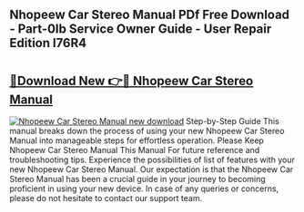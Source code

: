 ## Nhopeew Car Stereo Manual PDf Free Download - Part-0Ib Service Owner Guide - User Repair Edition l76R4

# <h2><a href="http://bc9787.oget.top/?id=Nhopeew+Car+Stereo+Manual">🔗Download New 👉🔴 Nhopeew Car Stereo Manual</a></h2>

[![Nhopeew Car Stereo Manual new download](https://i.imgur.com/5g1atiW.png)](http://bc9787.oget.top/?id=Nhopeew+Car+Stereo+Manual)
Step-by-Step Guide This manual breaks down the process of using your new Nhopeew Car Stereo Manual into manageable steps for effortless operation. Please Keep Nhopeew Car Stereo Manual This Manual For future reference and troubleshooting tips. Experience the possibilities of list of features with your new Nhopeew Car Stereo Manual. Our expectation is that the Nhopeew Car Stereo Manual has been a crucial guide in your journey to becoming proficient in using your new device. In case of any queries or concerns, please do not hesitate to contact our support team.
